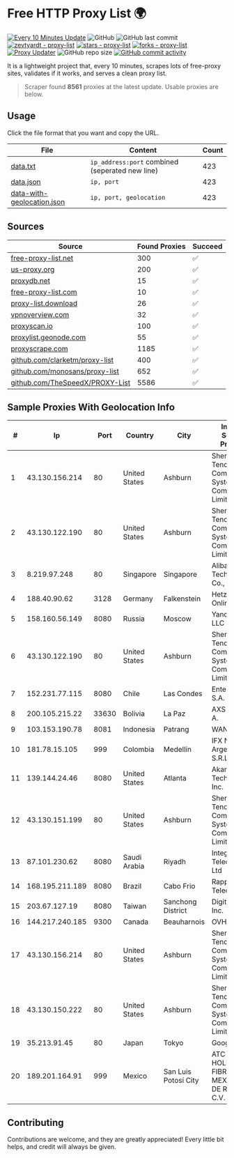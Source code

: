 
# Free HTTP Proxy List 🌍

[![Every 10 Minutes Update](https://github.com/mertguvencli/http-proxy-list/actions/workflows/main.yml/badge.svg?branch=main)](https://github.com/mertguvencli/http-proxy-list/actions/workflows/main.yml)
![GitHub](https://img.shields.io/github/license/mertguvencli/http-proxy-list)
![GitHub last commit](https://img.shields.io/github/last-commit/mertguvencli/http-proxy-list)
[![zevtyardt - proxy-list](https://img.shields.io/static/v1?label=zevtyardt&message=proxy-list&color=blue&logo=github)](https://github.com/zevtyardt/proxy-list "Go to GitHub repo")
[![stars - proxy-list](https://img.shields.io/github/stars/zevtyardt/proxy-list?style=social)](https://github.com/zevtyardt/proxy-list)
[![forks - proxy-list](https://img.shields.io/github/forks/zevtyardt/proxy-list?style=social)](https://github.com/zevtyardt/proxy-list)
[![Proxy Updater](https://github.com/zevtyardt/proxy-list/workflows/Proxy%20Updater/badge.svg)](https://github.com/zevtyardt/proxy-list/actions?query=workflow:"Proxy+Updater")
![GitHub repo size](https://img.shields.io/github/repo-size/zevtyardt/proxy-list)
[![GitHub commit activity](https://img.shields.io/github/commit-activity/m/zevtyardt/proxy-list?logo=commits)](https://github.com/zevtyardt/proxy-list/commits/main)

It is a lightweight project that, every 10 minutes, scrapes lots of free-proxy sites, validates if it works, and serves a clean proxy list.

> Scraper found **8561** proxies at the latest update. Usable proxies are below.

## Usage

Click the file format that you want and copy the URL.

|File|Content|Count|
|----|-------|-----|
|[data.txt](https://raw.githubusercontent.com/mertguvencli/http-proxy-list/main/proxy-list/data.txt)|`ip_address:port` combined (seperated new line)|423|
|[data.json](https://raw.githubusercontent.com/mertguvencli/http-proxy-list/main/proxy-list/data.json)|`ip, port`|423|
|[data-with-geolocation.json](https://raw.githubusercontent.com/mertguvencli/http-proxy-list/main/proxy-list/data-with-geolocation.json)|`ip, port, geolocation`|423|

## Sources

|Source|Found Proxies|Succeed|
|------|-------------|-------|
|[free-proxy-list.net](https://free-proxy-list.net)|300|✅|
|[us-proxy.org](https://www.us-proxy.org)|200|✅|
|[proxydb.net](http://proxydb.net)|15|✅|
|[free-proxy-list.com](https://free-proxy-list.com/?page=&port=&type%5B%5D=http&type%5B%5D=https&up_time=0&search=Search)|10|✅|
|[proxy-list.download](https://www.proxy-list.download/HTTP)|26|✅|
|[vpnoverview.com](https://vpnoverview.com/privacy/anonymous-browsing/free-proxy-servers)|32|✅|
|[proxyscan.io](https://www.proxyscan.io)|100|✅|
|[proxylist.geonode.com](https://proxylist.geonode.com/api/proxy-list?limit=300&page=1&sort_by=lastChecked&sort_type=desc&protocols=http,https)|55|✅|
|[proxyscrape.com](https://api.proxyscrape.com/v2/?request=displayproxies&protocol=http&timeout=10000&country=all&ssl=all&anonymity=all)|1185|✅|
|[github.com/clarketm/proxy-list](https://raw.githubusercontent.com/clarketm/proxy-list/master/proxy-list-raw.txt)|400|✅|
|[github.com/monosans/proxy-list](https://raw.githubusercontent.com/monosans/proxy-list/main/proxies/http.txt)|652|✅|
|[github.com/TheSpeedX/PROXY-List](https://raw.githubusercontent.com/TheSpeedX/PROXY-List/master/http.txt)|5586|✅|


## Sample Proxies With Geolocation Info

|#|Ip|Port|Country|City|Internet Service Provider|
|-|--|----|-------|----|-------------------------|
|1|43.130.156.214|80|United States|Ashburn|Shenzhen Tencent Computer Systems Company Limited|
|2|43.130.122.190|80|United States|Ashburn|Shenzhen Tencent Computer Systems Company Limited|
|3|8.219.97.248|80|Singapore|Singapore|Alibaba (US) Technology Co., Ltd.|
|4|188.40.90.62|3128|Germany|Falkenstein|Hetzner Online GmbH|
|5|158.160.56.149|8080|Russia|Moscow|Yandex.Cloud LLC|
|6|43.130.122.190|80|United States|Ashburn|Shenzhen Tencent Computer Systems Company Limited|
|7|152.231.77.115|8080|Chile|Las Condes|Entel Chile S.A.|
|8|200.105.215.22|33630|Bolivia|La Paz|AXS Bolivia S. A.|
|9|103.153.190.78|8081|Indonesia|Patrang|WANET|
|10|181.78.15.105|999|Colombia|Medellín|IFX Networks Argentina S.R.L|
|11|139.144.24.46|8080|United States|Atlanta|Akamai Technologies, Inc.|
|12|43.130.151.199|80|United States|Ashburn|Shenzhen Tencent Computer Systems Company Limited|
|13|87.101.230.62|8080|Saudi Arabia|Riyadh|Integrated Telecom Co. Ltd|
|14|168.195.211.189|8080|Brazil|Cabo Frio|Rappid Telecom|
|15|203.67.127.19|8080|Taiwan|Sanchong District|Digital United Inc.|
|16|144.217.240.185|9300|Canada|Beauharnois|OVH SAS|
|17|43.130.156.214|80|United States|Ashburn|Shenzhen Tencent Computer Systems Company Limited|
|18|43.130.150.222|80|United States|Ashburn|Shenzhen Tencent Computer Systems Company Limited|
|19|35.213.91.45|80|Japan|Tokyo|Google LLC|
|20|189.201.164.91|999|Mexico|San Luis Potosí City|ATC HOLDING FIBRA MEXICO, S. DE R.L. DE C.V.|



## Contributing

Contributions are welcome, and they are greatly appreciated! Every
little bit helps, and credit will always be given.

